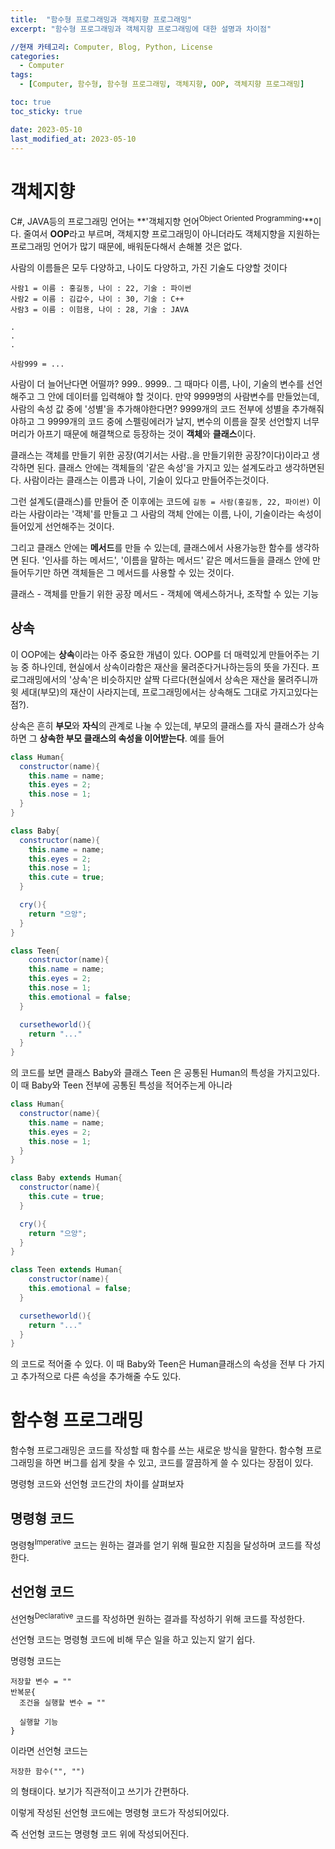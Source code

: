 ```yaml
---
title:  "함수형 프로그래밍과 객체지향 프로그래밍"
excerpt: "함수형 프로그래밍과 객체지향 프로그래밍에 대한 설명과 차이점"

//현재 카테고리: Computer, Blog, Python, License
categories:
  - Computer
tags:
  - [Computer, 함수형, 함수형 프로그래밍, 객체지향, OOP, 객체지향 프로그래밍]

toc: true
toc_sticky: true

date: 2023-05-10
last_modified_at: 2023-05-10
---
```


# 객체지향

C#, JAVA등의 프로그래밍 언어는 **'객체지향 언어<sup>Object Oriented Programming</sup>'**이다. 줄여서 **OOP**라고 부르며, 객체지향 프로그래밍이 아니더라도 객체지향을 지원하는 프로그래밍 언어가 많기 때문에, 배워둔다해서 손해볼 것은 없다.

사람의 이름들은 모두 다양하고, 나이도 다양하고, 가진 기술도 다양할 것이다

```
사람1 = 이름 : 홍길동, 나이 : 22, 기술 : 파이썬
사람2 = 이름 : 김갑수, 나이 : 30, 기술 : C++
사람3 = 이름 : 이험용, 나이 : 28, 기술 : JAVA

.
.
.

사람999 = ...
```

사람이 더 늘어난다면 어떨까? 999.. 9999.. 그 때마다 이름, 나이, 기술의 변수를 선언해주고 그 안에 데이터를 입력해야 할 것이다. 만약 9999명의 사람변수를 만들었는데, 사람의 속성 값 중에 '성별'을 추가해야한다면? 9999개의 코드 전부에 성별을 추가해줘야하고 그 9999개의 코드 중에 스펠링에러가 날지, 변수의 이름을 잘못 선언할지 너무 머리가 아프기 때문에 해결책으로 등장하는 것이 **객체**와 **클래스**이다.

클래스는 객체를 만들기 위한 공장(여기서는 사람..을 만들기위한 공장?이다)이라고 생각하면 된다. 클래스 안에는 객체들의 '같은 속성'을 가지고 있는 설계도라고 생각하면된다. 사람이라는 클래스는 이름과 나이, 기술이 있다고 만들어주는것이다. 

그런 설계도(클래스)를 만들어 준 이후에는 코드에 ``길동 = 사람(홍길동, 22, 파이썬)`` 이라는 사람이라는 '객체'를 만들고 그 사람의 객체 안에는 이름, 나이, 기술이라는 속성이 들어있게 선언해주는 것이다.

그리고 클래스 안에는 **메서드**를 만들 수 있는데, 클래스에서 사용가능한 함수를 생각하면 된다. '인사를 하는 메서드', '이름을 말하는 메서드' 같은 메서드들을 클래스 안에 만들어두기만 하면 객체들은 그 메서드를 사용할 수 있는 것이다.

클래스 - 객체를 만들기 위한 공장
메서드 - 객체에 액세스하거나, 조작할 수 있는 기능

## 상속
이 OOP에는 **상속**이라는 아주 중요한 개념이 있다. OOP를 더 매력있게 만들어주는 기능 중 하나인데, 현실에서 상속이라함은 재산을 물려준다거나하는등의 뜻을 가진다. 프로그래밍에서의 '상속'은 비슷하지만 살짝 다르다(현실에서 상속은 재산을 물려주니까 윗 세대(부모)의 재산이 사라지는데, 프로그래밍에서는 상속해도 그대로 가지고있다는점?).

상속은 흔히 **부모**와 **자식**의 관계로 나눌 수 있는데, 부모의 클래스를 자식 클래스가 상속하면 그 **상속한 부모 클래스의 속성을 이어받는다**. 예를 들어

```java
class Human{
  constructor(name){
    this.name = name;
    this.eyes = 2;
    this.nose = 1;
  }
}

class Baby{
  constructor(name){
    this.name = name;
    this.eyes = 2;
    this.nose = 1;
    this.cute = true;
  }

  cry(){
    return "으앙";
  }
}

class Teen{
    constructor(name){
    this.name = name;
    this.eyes = 2;
    this.nose = 1;
    this.emotional = false;
  }

  cursetheworld(){
    return "..."
  }
}
```

의 코드를 보면 클래스 Baby와 클래스 Teen 은 공통된 Human의 특성을 가지고있다. 이 때 Baby와 Teen 전부에 공통된 특성을 적어주는게 아니라 

```java
class Human{
  constructor(name){
    this.name = name;
    this.eyes = 2;
    this.nose = 1;
  }
}

class Baby extends Human{
  constructor(name){
    this.cute = true;
  }

  cry(){
    return "으앙";
  }
}

class Teen extends Human{
    constructor(name){
    this.emotional = false;
  }

  cursetheworld(){
    return "..."
  }
}
```

의 코드로 적어줄 수 있다. 이 때 Baby와 Teen은 Human클래스의 속성을 전부 다 가지고 추가적으로 다른 속성을 추가해줄 수도 있다.

# 함수형 프로그래밍
함수형 프로그래밍은 코드를 작성할 때 함수를 쓰는 새로운 방식을 말한다. 함수형 프로그래밍을 하면 버그를 쉽게 찾을 수 있고, 코드를 깔끔하게 쓸 수 있다는 장점이 있다.

명령형 코드와 선언형 코드간의 차이를 살펴보자

## 명령형 코드
명령형<sup>Imperative</sup> 코드는 원하는 결과를 얻기 위해 필요한 지침을 달성하며 코드를 작성한다.

## 선언형 코드
선언형<sup>Declarative</sup> 코드를 작성하면 원하는 결과를 작성하기 위해 코드를 작성한다.

선언형 코드는 명령형 코드에 비해 무슨 일을 하고 있는지 알기 쉽다.

명령형 코드는

```
저장할 변수 = ""
반복문{
  조건을 실행할 변수 = ""

  실행할 기능
}
```

이라면 선언형 코드는

```
저장한 함수("", "")
```

의 형태이다. 보기가 직관적이고 쓰기가 간편하다.

이렇게 작성된 선언형 코드에는 명령형 코드가 작성되어있다.

즉 선언형 코드는 명령형 코드 위에 작성되어진다.